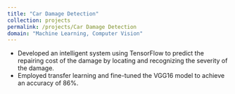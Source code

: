 ```yaml
---
title: "Car Damage Detection"
collection: projects
permalink: /projects/Car Damage Detection
domain: "Machine Learning, Computer Vision"
---
```


- Developed an intelligent system using TensorFlow to predict the repairing cost of the damage by locating and recognizing the severity of the damage.
- Employed transfer learning and fine-tuned the VGG16 model to achieve an accuracy of 86%.

